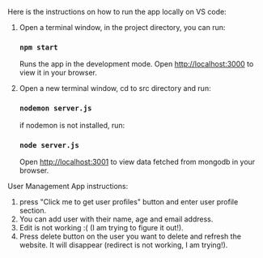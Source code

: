 Here is the instructions on how to run the app locally on VS code:

1.  Open a terminal window, in the project directory, you can run:

    ### `npm start`

    Runs the app in the development mode.
    Open [http://localhost:3000](http://localhost:3000) to view it in your browser.


2.  Open a new terminal window, cd to src directory and run:

    ### `nodemon server.js`

    if nodemon is not installed, run:

    ### `node server.js`

    Open [http://localhost:3001](http://localhost:3001) to view data fetched from mongodb in your browser.


User Management App instructions:

1. press "Click me to get user profiles" button and enter user profile section.
2. You can add user with their name, age and email address.
3. Edit is not working :( (I am trying to figure it out!).
4. Press delete button on the user you want to delete and refresh the website. It will disappear (redirect is not working, I am trying!).